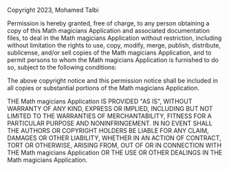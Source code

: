 Copyright 2023, Mohamed Talbi

Permission is hereby granted, free of charge, to any person obtaining a copy of this Math magicians Application and associated documentation files, to deal in the Math magicians Application without restriction, including without limitation the rights to use, copy, modify, merge, publish, distribute, sublicense, and/or sell copies of the Math magicians Application, and to permit persons to whom the Math magicians Application is furnished to do so, subject to the following conditions:

The above copyright notice and this permission notice shall be included in all copies or substantial portions of the Math magicians Application.

THE Math magicians Application IS PROVIDED "AS IS", WITHOUT WARRANTY OF ANY KIND, EXPRESS OR IMPLIED, INCLUDING BUT NOT LIMITED TO THE WARRANTIES OF MERCHANTABILITY, FITNESS FOR A PARTICULAR PURPOSE AND NONINFRINGEMENT. IN NO EVENT SHALL THE AUTHORS OR COPYRIGHT HOLDERS BE LIABLE FOR ANY CLAIM, DAMAGES OR OTHER LIABILITY, WHETHER IN AN ACTION OF CONTRACT, TORT OR OTHERWISE, ARISING FROM, OUT OF OR IN CONNECTION WITH THE Math magicians Application OR THE USE OR OTHER DEALINGS IN THE Math magicians Application.